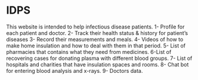 # IDPS
This website is intended to help infectious disease patients. 1- Profile for each patient and doctor. 2- Track their health status &amp; history for patient’s diseases 3- Record their measurements and meals. 4- Videos of how to make home insulation and how to deal with them in that period. 5- List of pharmacies that contains what they need from medicines. 6-List of recovering cases for donating plasma with different blood groups. 7- List of hospitals and charities that have insulation spaces and rooms. 8- Chat bot for entering blood analysis and x-rays. 9- Doctors data.
